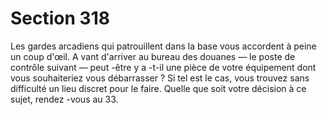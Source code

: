 # Section 318

Les gardes arcadiens qui patrouillent dans la base vous accordent
à peine un coup d'œil. A vant d'arriver au bureau des douanes —
le poste de contrôle suivant — peut -être y a -t-il une pièce de
votre équipement dont vous souhaiteriez vous débarrasser ? Si
tel est le cas, vous trouvez sans difficulté un lieu discret pour le
faire. Quelle que soit votre décision à ce sujet, rendez -vous au 33.